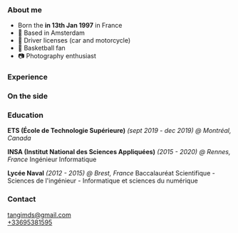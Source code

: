 ### About me

- Born the **in 13th Jan 1997** in France
- 🌷 Based in Amsterdam
- 🚙 Driver licenses (car and motorcycle)
- 🏀 Basketball fan
- 📷 Photography enthusiast

### Experience

### On the side

### Education

**ETS (École de Technologie Supérieure)** _(sept 2019 - dec 2019)_
_@ Montréal, Canada_

**INSA (Institut National des Sciences Appliquées)** _(2015 - 2020)_
_@ Rennes, France_
Ingénieur Informatique

**Lycée Naval** _(2012 - 2015)_
_@ Brest, France_
Baccalauréat Scientifique - Sciences de l'ingénieur - Informatique et sciences du numérique

### Contact

[tangimds@gmail.com](mailto:tangimds+cv@gmail.com)  
[+33695381595](tel:+33695381595)
